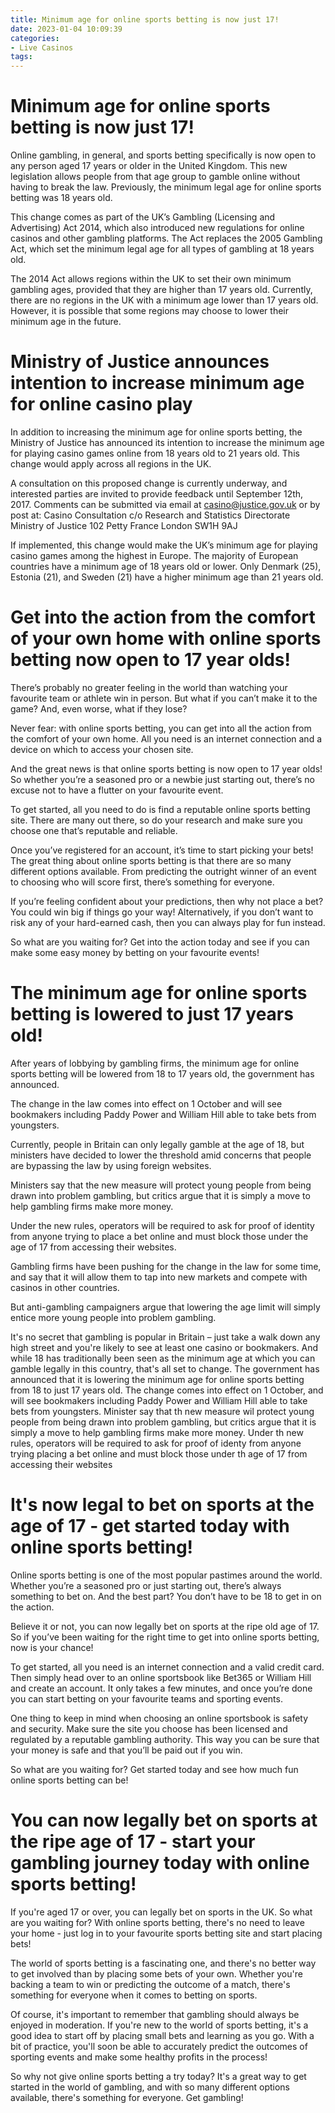 ```yaml
---
title: Minimum age for online sports betting is now just 17!
date: 2023-01-04 10:09:39
categories:
- Live Casinos
tags:
---
```



#  Minimum age for online sports betting is now just 17!

Online gambling, in general, and sports betting specifically is now open to any person aged 17 years or older in the United Kingdom. This new legislation allows people from that age group to gamble online without having to break the law. Previously, the minimum legal age for online sports betting was 18 years old.

This change comes as part of the UK’s Gambling (Licensing and Advertising) Act 2014, which also introduced new regulations for online casinos and other gambling platforms. The Act replaces the 2005 Gambling Act, which set the minimum legal age for all types of gambling at 18 years old.

The 2014 Act allows regions within the UK to set their own minimum gambling ages, provided that they are higher than 17 years old. Currently, there are no regions in the UK with a minimum age lower than 17 years old. However, it is possible that some regions may choose to lower their minimum age in the future.

# Ministry of Justice announces intention to increase minimum age for online casino play

In addition to increasing the minimum age for online sports betting, the Ministry of Justice has announced its intention to increase the minimum age for playing casino games online from 18 years old to 21 years old. This change would apply across all regions in the UK.

A consultation on this proposed change is currently underway, and interested parties are invited to provide feedback until September 12th, 2017. Comments can be submitted via email at casino@justice.gov.uk or by post at: Casino Consultation c/o Research and Statistics Directorate Ministry of Justice 102 Petty France London SW1H 9AJ

If implemented, this change would make the UK’s minimum age for playing casino games among the highest in Europe. The majority of European countries have a minimum age of 18 years old or lower. Only Denmark (25), Estonia (21), and Sweden (21) have a higher minimum age than 21 years old.

#  Get into the action from the comfort of your own home with online sports betting now open to 17 year olds!

There’s probably no greater feeling in the world than watching your favourite team or athlete win in person. But what if you can’t make it to the game? And, even worse, what if they lose?

Never fear: with online sports betting, you can get into all the action from the comfort of your own home. All you need is an internet connection and a device on which to access your chosen site.

And the great news is that online sports betting is now open to 17 year olds! So whether you’re a seasoned pro or a newbie just starting out, there’s no excuse not to have a flutter on your favourite event.

To get started, all you need to do is find a reputable online sports betting site. There are many out there, so do your research and make sure you choose one that’s reputable and reliable.

Once you’ve registered for an account, it’s time to start picking your bets! The great thing about online sports betting is that there are so many different options available. From predicting the outright winner of an event to choosing who will score first, there’s something for everyone.

If you’re feeling confident about your predictions, then why not place a bet? You could win big if things go your way! Alternatively, if you don’t want to risk any of your hard-earned cash, then you can always play for fun instead.

So what are you waiting for? Get into the action today and see if you can make some easy money by betting on your favourite events!

#  The minimum age for online sports betting is lowered to just 17 years old!

After years of lobbying by gambling firms, the minimum age for online sports betting will be lowered from 18 to 17 years old, the government has announced.

The change in the law comes into effect on 1 October and will see bookmakers including Paddy Power and William Hill able to take bets from youngsters.

Currently, people in Britain can only legally gamble at the age of 18, but ministers have decided to lower the threshold amid concerns that people are bypassing the law by using foreign websites.

Ministers say that the new measure will protect young people from being drawn into problem gambling, but critics argue that it is simply a move to help gambling firms make more money.

Under the new rules, operators will be required to ask for proof of identity from anyone trying to place a bet online and must block those under the age of 17 from accessing their websites.

Gambling firms have been pushing for the change in the law for some time, and say that it will allow them to tap into new markets and compete with casinos in other countries.

But anti-gambling campaigners argue that lowering the age limit will simply entice more young people into problem gambling.



It's no secret that gambling is popular in Britain – just take a walk down any high street and you're likely to see at least one casino or bookmakers. And while 18 has traditionally been seen as the minimum age at which you can gamble legally in this country, that's all set to change. The government has announced that it is lowering the minimum age for online sports betting from 18 to just 17 years old. The change comes into effect on 1 October, and will see bookmakers including Paddy Power and William Hill able to take bets from youngsters. Minister say that th new measure wil protect young people from being drawn into problem gambling, but critics argue that it is simply a move to help gambling firms make more money. Under th new rules, operators will be required to ask for proof of identy from anyone trying placing a bet online and must block those under th age of 17 from accessing their websites

#  It's now legal to bet on sports at the age of 17 - get started today with online sports betting!

Online sports betting is one of the most popular pastimes around the world. Whether you’re a seasoned pro or just starting out, there’s always something to bet on. And the best part? You don’t have to be 18 to get in on the action.

Believe it or not, you can now legally bet on sports at the ripe old age of 17. So if you’ve been waiting for the right time to get into online sports betting, now is your chance!

To get started, all you need is an internet connection and a valid credit card. Then simply head over to an online sportsbook like Bet365 or William Hill and create an account. It only takes a few minutes, and once you’re done you can start betting on your favourite teams and sporting events.

One thing to keep in mind when choosing an online sportsbook is safety and security. Make sure the site you choose has been licensed and regulated by a reputable gambling authority. This way you can be sure that your money is safe and that you’ll be paid out if you win.

So what are you waiting for? Get started today and see how much fun online sports betting can be!

#  You can now legally bet on sports at the ripe age of 17 - start your gambling journey today with online sports betting!

If you're aged 17 or over, you can legally bet on sports in the UK. So what are you waiting for? With online sports betting, there's no need to leave your home - just log in to your favourite sports betting site and start placing bets!

The world of sports betting is a fascinating one, and there's no better way to get involved than by placing some bets of your own. Whether you're backing a team to win or predicting the outcome of a match, there's something for everyone when it comes to betting on sports.

Of course, it's important to remember that gambling should always be enjoyed in moderation. If you're new to the world of sports betting, it's a good idea to start off by placing small bets and learning as you go. With a bit of practice, you'll soon be able to accurately predict the outcomes of sporting events and make some healthy profits in the process!

So why not give online sports betting a try today? It's a great way to get started in the world of gambling, and with so many different options available, there's something for everyone. Get gambling!